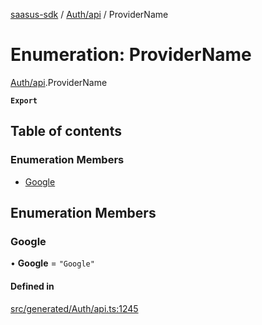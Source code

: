 [saasus-sdk](../README.md) / [Auth/api](../modules/Auth_api.md) / ProviderName

# Enumeration: ProviderName

[Auth/api](../modules/Auth_api.md).ProviderName

**`Export`**

## Table of contents

### Enumeration Members

- [Google](Auth_api.ProviderName.md#google)

## Enumeration Members

### Google

• **Google** = ``"Google"``

#### Defined in

[src/generated/Auth/api.ts:1245](https://github.com/saasus-platform/saasus-sdk-javascript/blob/2c78b0a/src/generated/Auth/api.ts#L1245)

